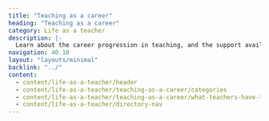 ```yaml
---
title: "Teaching as a career"
heading: "Teaching as a career"
category: Life as a teacher
description: |-
  Learn about the career progression in teaching, and the support available for early career teachers.
navigation: 40.10
layout: "layouts/minimal"
backlink: "../"
content:
  - content/life-as-a-teacher/header
  - content/life-as-a-teacher/teaching-as-a-career/categories
  - content/life-as-a-teacher/teaching-as-a-career/what-teachers-have-to-say
  - content/life-as-a-teacher/directory-nav
---
```

